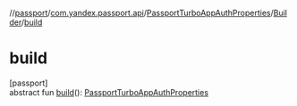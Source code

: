 //[passport](../../../../index.md)/[com.yandex.passport.api](../../index.md)/[PassportTurboAppAuthProperties](../index.md)/[Builder](index.md)/[build](build.md)

# build

[passport]\
abstract fun [build](build.md)(): [PassportTurboAppAuthProperties](../index.md)
